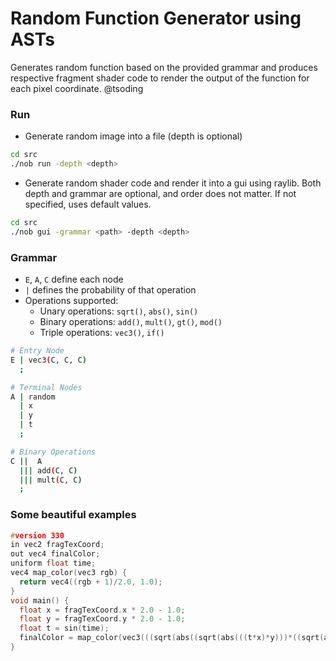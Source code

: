# Random Function Generator using ASTs

Generates random function based on the provided grammar and produces
respective fragment shader code to render the output of the function
for each pixel coordinate. @tsoding

### Run

- Generate random image into a file (depth is optional)

```bash
cd src
./nob run -depth <depth>
```

- Generate random shader code and render it into a gui using raylib.
  Both depth and grammar are optional, and order does not matter. If not specified, uses default values.

```bash
cd src
./nob gui -grammar <path> -depth <depth>
```

### Grammar

- `E`, `A`, `C` define each node
- `|` defines the probability of that operation
- Operations supported:
  - Unary operations: `sqrt()`, `abs()`, `sin()`
  - Binary operations: `add()`, `mult()`, `gt()`, `mod()`
  - Triple operations: `vec3()`, `if()`

```bash
# Entry Node
E | vec3(C, C, C)
  ;

# Terminal Nodes
A | random
  | x
  | y
  | t
  ;

# Binary Operations
C ||  A
  ||| add(C, C)
  ||| mult(C, C)
  ;
```

### Some beautiful examples

```c
#version 330
in vec2 fragTexCoord;
out vec4 finalColor;
uniform float time;
vec4 map_color(vec3 rgb) {
  return vec4((rgb + 1)/2.0, 1.0);
}
void main() {
  float x = fragTexCoord.x * 2.0 - 1.0;
  float y = fragTexCoord.y * 2.0 - 1.0;
  float t = sin(time);
  finalColor = map_color(vec3(((sqrt(abs((sqrt(abs(((t*x)*y)))*((sqrt(abs(x))+(t+t))*((t+y)+sqrt(abs(t)))))))*(-0.730462+(((sqrt(abs(y))+(t*t))+sqrt(abs(0.998753)))*((sqrt(abs(t))+sqrt(abs(-0.572576)))+((t+t)+y)))))*(sqrt(abs(((t+(sqrt(abs(x))+sqrt(abs(0.499940))))*t)))+sqrt(abs(((sqrt(abs(-0.237329))*sqrt(abs((y+y))))+((x+(t*x))+0.056313)))))),(t*sqrt(abs((-0.828350*((((t*x)*sqrt(abs(t)))*((-0.465111*t)+y))+(sqrt(abs(sqrt(abs(t))))+sqrt(abs(t)))))))),((t*(sqrt(abs((((x*0.235313)+sqrt(abs(y)))+(t+x))))+-0.055516))*x)));
}
```
